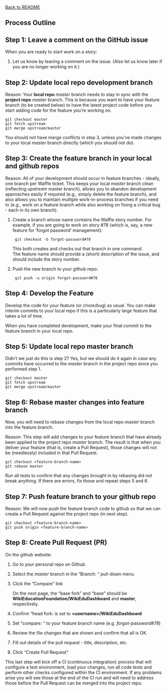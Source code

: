 [Back to README](../README.md)

## Process Outline

## Step 1: Leave a comment on the GitHub issue
When you are ready to start work on a story:

1. Let us know by leaving a comment on the issue. (Also let us know later if you are no longer working on it.)

## Step 2: Update local repo development branch
Reason: Your **local repo** *master* branch needs to stay in sync with the **project repo** *master* branch.  This is because you want to have your feature branch (to be created below) to have the latest project code before you start adding code for the feature you’re working on.

    git checkout master
    git fetch upstream
    git merge upstream/master

You should not have merge conflicts in step 3, unless you’ve made changes to your local *master* branch directly (which you should not do).

## Step 3: Create the feature branch in your local and github repos
Reason: All of your development should occur in feature branches - ideally, one branch per Waffle ticket.  This keeps your local *master* branch clean (reflecting *upstream* master branch), allows you to abandon development approaches easily if required (e.g., simply delete the feature branch), and also allows you to maintain multiple work-in-process branches if you need to (e.g., work on a feature branch while also working on fixing a critical bug - each in its own branch).

1. Create a branch whose name contains the Waffle story number. For example, if you are going to work on story #78 (which is, say, a new feature for ‘forgot password’ management):

        git checkout -b forgot-password#78

    This both creates and checks out that branch in one command.  
    The feature name should provide a (short) description of the issue,
    and should include the story number.

2. Push the new branch to your github repo:

        git push -u origin forgot-password#78

## Step 4: Develop the Feature
Develop the code for your feature (or chore/bug) as usual.  You can make interim commits to your local repo if this is a particularly large feature that takes a lot of time.

When you have completed development, make your final commit to the feature branch in your local repo.

## Step 5: Update local repo **master** branch
Didn’t we just do this is step 2?  Yes, but we should do it again in case any commits have occurred to the *master* branch in the project repo since you performed step 1.

    git checkout master
    git fetch upstream
    git merge upstream/master

## Step 6: Rebase master changes into feature branch
Now, you will need to rebase changes from the local repo *master* branch into the feature branch.

Reason: This step will add changes to your feature branch that have already been applied to the project repo *master* branch.  The result is that when you deliver your feature (that is, create a Pull Request), those changes will not be (needlessly) included in that Pull Request.

    git checkout <feature-branch-name>
    git rebase master

Run all tests to confirm that any changes brought in by rebasing did not break anything.  If there are errors, fix those and repeat steps 5 and 6.

## Step 7: Push feature branch to your github repo
Reason: We will now push the feature branch code to github so that we can create a Pull Request against the project repo (in next step).

    git checkout <feature-branch-name>
    git push origin <feature-branch-name>

## Step 8: Create Pull Request (PR)
On the github website:

1. Go to your personal repo on Github
2. Select the *master* branch in the “Branch: “ pull-down menu
3. Click the “Compare” link

    On the next page, the “base fork” and “base” should be **WikiEducationFoundation/WikiEduDashboard** and **master**, respectively.

4. Confirm “head fork: is set to **\<username\>/WikiEduDashboard**
5. Set “compare: “ to your feature branch name (e.g. *forgot-password#78*)
6. Review the file changes that are shown and confirm that all is OK.
7. Fill out details of the pull request - title, description, etc.
8. Click “Create Pull Request”

This last step will kick off a CI (continuous integration) process that will configure a test environment, load your changes, run all code tests and perform other checks configured within the CI environment.  If any problems arise you will see those at the end of the CI run and will need to address those before the Pull Request can be merged into the project repo.
